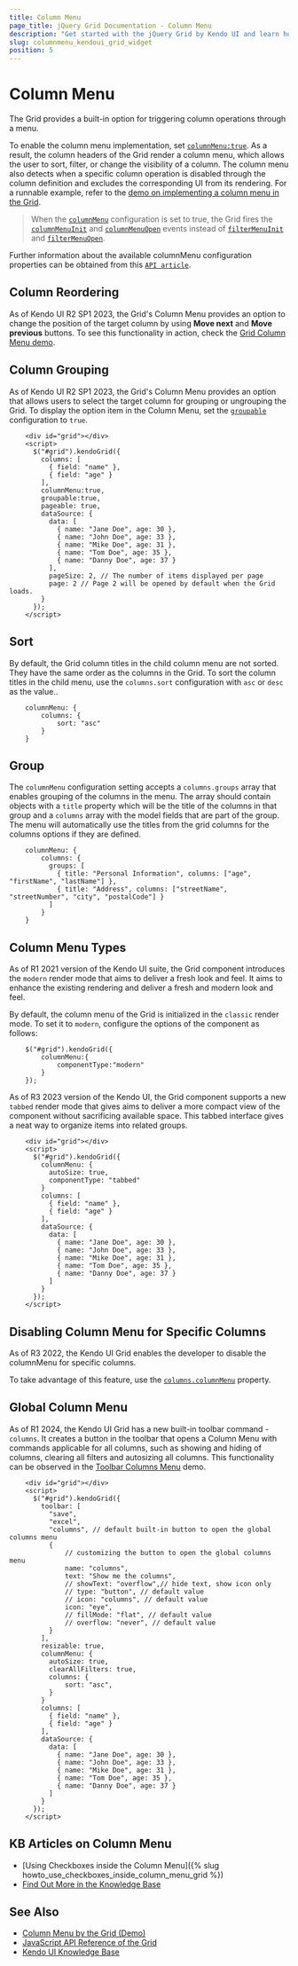 ```yaml
---
title: Column Menu
page_title: jQuery Grid Documentation - Column Menu
description: "Get started with the jQuery Grid by Kendo UI and learn how to enable its column menu."
slug: columnmenu_kendoui_grid_widget
position: 5
---
```


# Column Menu

The Grid provides a built-in option for triggering column operations through a menu.

To enable the column menu implementation, set [`columnMenu:true`](/api/javascript/ui/grid/configuration/columnmenu). As a result, the column headers of the Grid render a column menu, which allows the user to sort, filter, or change the visibility of a column. The column menu also detects when a specific column operation is disabled through the column definition and excludes the corresponding UI from its rendering. For a runnable example, refer to the [demo on implementing a column menu in the Grid](https://demos.telerik.com/kendo-ui/grid/column-menu).

> When the [`columnMenu`](/api/javascript/ui/grid/configuration/columnmenu) configuration is set to true, the Grid fires the [`columnMenuInit`](/api/javascript/ui/grid/events/columnmenuinit) and [`columnMenuOpen`](/api/javascript/ui/grid/events/columnmenuopen) events instead of [`filterMenuInit`](/api/javascript/ui/grid/events/filtermenuinit) and [`filterMenuOpen`](/api/javascript/ui/grid/events/filtermenuopen).

Further information about the available columnMenu configuration properties can be obtained from this [`API article`](/api/javascript/ui/grid/configuration/columnmenu).

## Column Reordering

As of Kendo UI R2 SP1 2023, the Grid's Column Menu provides an option to change the position of the target column by using **Move next** and **Move previous** buttons. To see this functionality in action, check the [Grid Column Menu demo](https://demos.telerik.com/kendo-ui/grid/column-menu).

## Column Grouping

As of Kendo UI R2 SP1 2023, the Grid's Column Menu provides an option that allows users to select the target column for grouping or ungrouping the Grid. To display the option item in the Column Menu, set the [`groupable`](/api/javascript/ui/grid/configuration/groupable) configuration to `true`.

```dojo
    <div id="grid"></div>
    <script>
      $("#grid").kendoGrid({
        columns: [
          { field: "name" },
          { field: "age" }
        ],
        columnMenu:true,
        groupable:true,
        pageable: true,
        dataSource: {
          data: [
            { name: "Jane Doe", age: 30 },
            { name: "John Doe", age: 33 },
            { name: "Mike Doe", age: 31 },
            { name: "Tom Doe", age: 35 },
            { name: "Danny Doe", age: 37 }
          ],
          pageSize: 2, // The number of items displayed per page
          page: 2 // Page 2 will be opened by default when the Grid loads.
        }
      });
    </script>
```

## Sort

By default, the Grid column titles in the child column menu are not sorted. They have the same order as the columns in the Grid. To sort the column titles in the child menu, use the `columns.sort` configuration with `asc` or `desc` as the value..

```
    columnMenu: {
        columns: {
            sort: "asc"
        }
    }
```

## Group

The `columnMenu` configuration setting accepts a `columns.groups` array that enables grouping of the columns in the menu. The array should contain objects with a `title` property which will be the title of the columns in that group and a `columns` array with the model fields that are part of the group. The menu will automatically use the titles from the grid columns for the columns options if they are defined.

```
    columnMenu: {
        columns: {
          groups: [
            { title: "Personal Information", columns: ["age", "firstName", "lastName"] },
            { title: "Address", columns: ["streetName", "streetNumber", "city", "postalCode"] }
          ]
        }
    }
```

## Column Menu Types

As of R1 2021 version of the Kendo UI suite, the Grid component introduces the `modern` render mode that aims to deliver a fresh look and feel. It aims to enhance the existing rendering and deliver a fresh and modern look and feel.

By default, the column menu of the Grid is initialized in the `classic` render mode. To set it to `modern`, configure the options of the component as follows:

```
    $("#grid").kendoGrid({
        columnMenu:{
            componentType:"modern"
        }
    });
```

As of R3 2023 version of the Kendo UI, the Grid component supports a new `tabbed` render mode that gives aims to deliver a more compact view of the component without sacrificing available space. This tabbed interface gives a neat way to organize items into related groups.

```dojo
    <div id="grid"></div>
    <script>
      $("#grid").kendoGrid({
        columnMenu: {
          autoSize: true,
          componentType: "tabbed"
        }
        columns: [
          { field: "name" },
          { field: "age" }
        ],
        dataSource: {
          data: [
            { name: "Jane Doe", age: 30 },
            { name: "John Doe", age: 33 },
            { name: "Mike Doe", age: 31 },
            { name: "Tom Doe", age: 35 },
            { name: "Danny Doe", age: 37 }
          ]
        }
      });
    </script>
```

## Disabling Column Menu for Specific Columns

As of R3 2022, the Kendo UI Grid enables the developer to disable the columnMenu for specific columns.

To take advantage of this feature, use the [`columns.columnMenu`](/api/javascript/ui/grid/configuration/columns.columnMenu) property.

## Global Column Menu

As of R1 2024, the Kendo UI Grid has a new built-in toolbar command - `columns`. It creates a button in the toolbar that opens a Column Menu with commands applicable for all columns, such as showing and hiding of columns, clearing all filters and autosizing all columns. This functionality can be observed in the [Toolbar Columns Menu](https://demos.telerik.com/kendo-ui/grid/toolbar-columns-menu) demo.

```dojo
    <div id="grid"></div>
    <script>
      $("#grid").kendoGrid({
        toolbar: [
          "save",
          "excel",
          "columns", // default built-in button to open the global columns menu
          {
              // customizing the button tо open the global columns menu
              name: "columns",
              text: "Show me the columns",
              // showText: "overflow",// hide text, show icon only
              // type: "button", // default value
              // icon: "columns", // default value
              icon: "eye",
              // fillMode: "flat", // default value
              // overflow: "never", // default value
          }
        ],
        resizable: true,
        columnMenu: {
          autoSize: true,
          clearAllFilters: true,
          columns: {
              sort: "asc",
          }
        }
        columns: [
          { field: "name" },
          { field: "age" }
        ],
        dataSource: {
          data: [
            { name: "Jane Doe", age: 30 },
            { name: "John Doe", age: 33 },
            { name: "Mike Doe", age: 31 },
            { name: "Tom Doe", age: 35 },
            { name: "Danny Doe", age: 37 }
          ]
        }
      });
    </script>
```


## KB Articles on Column Menu

* [Using Checkboxes inside the Column Menu]({% slug howto_use_checkboxes_inside_column_menu_grid %})
* [Find Out More in the Knowledge Base](/knowledge-base)

## See Also

* [Column Menu by the Grid (Demo)](https://demos.telerik.com/kendo-ui/grid/column-menu)
* [JavaScript API Reference of the Grid](/api/javascript/ui/grid)
* [Kendo UI Knowledge Base](/knowledge-base)
